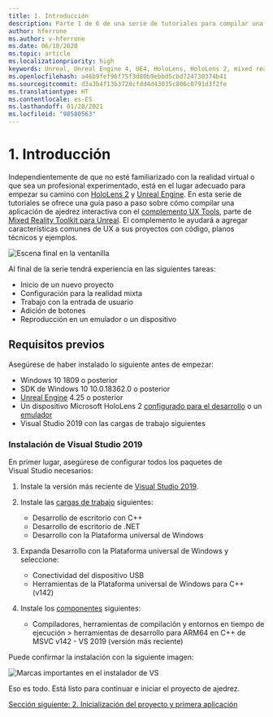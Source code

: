 ```yaml
---
title: 1. Introducción
description: Parte 1 de 6 de una serie de tutoriales para compilar una aplicación de ajedrez con Unreal Engine 4 y el complemento UX Tools de Mixed Reality Toolkit
author: hferrone
ms.author: v-hferrone
ms.date: 06/10/2020
ms.topic: article
ms.localizationpriority: high
keywords: Unreal, Unreal Engine 4, UE4, HoloLens, HoloLens 2, mixed reality, tutorial, getting started, mrtk, uxt, UX Tools, documentation, mixed reality headset, windows mixed reality headset, virtual reality headset
ms.openlocfilehash: a46b9fef96f75f3d80b9ebbd5cbd724730374b41
ms.sourcegitcommit: d3a3b4f13b3728cfdd4d43035c806c0791d3f2fe
ms.translationtype: HT
ms.contentlocale: es-ES
ms.lasthandoff: 01/20/2021
ms.locfileid: "98580563"
---
```

# <a name="1-getting-started"></a>1. Introducción

Independientemente de que no esté familiarizado con la realidad virtual o que sea un profesional experimentado, está en el lugar adecuado para empezar su camino con [HoloLens 2](../../../index.yml) y [Unreal Engine](https://www.unrealengine.com/en-US/). En esta serie de tutoriales se ofrece una guía paso a paso sobre cómo compilar una aplicación de ajedrez interactiva con el [complemento UX Tools](https://github.com/microsoft/MixedReality-UXTools-Unreal), parte de [Mixed Reality Toolkit para Unreal](https://github.com/microsoft/MixedRealityToolkit-Unreal). El complemento le ayudará a agregar características comunes de UX a sus proyectos con código, planos técnicos y ejemplos. 

![Escena final en la ventanilla](images/unreal-uxt/5-endscene.PNG)

Al final de la serie tendrá experiencia en las siguientes tareas:
* Inicio de un nuevo proyecto
* Configuración para la realidad mixta
* Trabajo con la entrada de usuario
* Adición de botones
* Reproducción en un emulador o un dispositivo

## <a name="prerequisites"></a>Requisitos previos

Asegúrese de haber instalado lo siguiente antes de empezar:
* Windows 10 1809 o posterior
* SDK de Windows 10 10.0.18362.0 o posterior
* [Unreal Engine](https://www.unrealengine.com/en-US/get-now) 4.25 o posterior
* Un dispositivo Microsoft HoloLens 2 [configurado para el desarrollo](../../platform-capabilities-and-apis/using-visual-studio.md#enabling-developer-mode) o un [emulador](../../platform-capabilities-and-apis/using-the-hololens-emulator.md#hololens-2-emulator-overview)
* Visual Studio 2019 con las cargas de trabajo siguientes

### <a name="installing-visual-studio-2019"></a>Instalación de Visual Studio 2019

En primer lugar, asegúrese de configurar todos los paquetes de Visual Studio necesarios:
1. Instale la versión más reciente de [Visual Studio 2019](https://visualstudio.microsoft.com/downloads/).
1. Instale las [cargas de trabajo](/visualstudio/install/modify-visual-studio#modify-workloads) siguientes:
    * Desarrollo de escritorio con C++
    * Desarrollo de escritorio de .NET
    * Desarrollo con la Plataforma universal de Windows
1. Expanda Desarrollo con la Plataforma universal de Windows y seleccione: 
    * Conectividad del dispositivo USB
    * Herramientas de la Plataforma universal de Windows para C++ (v142)

1. Instale los [componentes](/visualstudio/install/modify-visual-studio#modify-individual-components) siguientes:
    * Compiladores, herramientas de compilación y entornos en tiempo de ejecución > herramientas de desarrollo para ARM64 en C++ de MSVC v142 - VS 2019 (versión más reciente)

Puede confirmar la instalación con la siguiente imagen:

![Marcas importantes en el instalador de VS](images/unreal-uxt/1-install-the-tools.png)

Eso es todo. Está listo para continuar e iniciar el proyecto de ajedrez.

[Sección siguiente: 2. Inicialización del proyecto y primera aplicación](unreal-uxt-ch2.md)